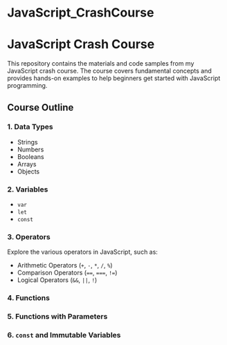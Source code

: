 # JavaScript_CrashCourse

# JavaScript Crash Course

This repository contains the materials and code samples from my JavaScript crash course. The course covers fundamental concepts and provides hands-on examples to help beginners get started with JavaScript programming.

## Course Outline

### 1. Data Types

- Strings
- Numbers
- Booleans
- Arrays
- Objects

### 2. Variables

- `var`
- `let`
- `const`

### 3. Operators
Explore the various operators in JavaScript, such as:
- Arithmetic Operators (`+`, `-`, `*`, `/`, `%`)
- Comparison Operators (`==`, `===`, `!=`)
- Logical Operators (`&&`, `||`, `!`)

### 4. Functions

### 5. Functions with Parameters

### 6. `const` and Immutable Variables
